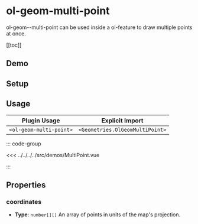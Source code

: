 # ol-geom-multi-point

ol-geom--multi-point can be used inside a ol-feature to draw multiple points at once.

[[toc]]

## Demo

<script setup>
import MultiPoint from "@demos/MultiPoint.vue"
</script>
<ClientOnly>
<MultiPoint />
</ClientOnly>

## Setup

<!--@include: ../../geometries.plugin.md-->

## Usage

| Plugin Usage            |         Explicit Import         |
| ----------------------- | :-----------------------------: |
| `<ol-geom-multi-point>` | `<Geometries.OlGeomMultiPoint>` |

::: code-group

<<< ../../../../src/demos/MultiPoint.vue

:::

## Properties

### coordinates

- **Type**: `number[][]`
  An array of points in units of the map's projection.
